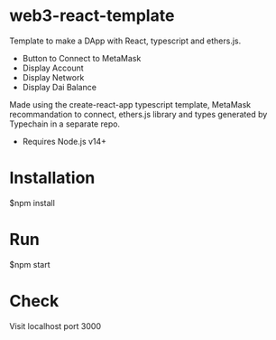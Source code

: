 # web3-react-template

Template to make a DApp with React, typescript and ethers.js.
- Button to Connect to MetaMask
- Display Account
- Display Network
- Display Dai Balance

Made using the create-react-app typescript template, MetaMask recommandation to connect, ethers.js library and types generated by Typechain in a separate repo.

* Requires Node.js v14+

# Installation
$npm install

# Run
$npm start

# Check
Visit localhost port 3000
